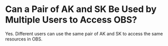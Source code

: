 # Can a Pair of AK and SK Be Used by Multiple Users to Access OBS?<a name="obs_faq_0021"></a>

Yes. Different users can use the same pair of AK and SK to access the same resources in OBS.

